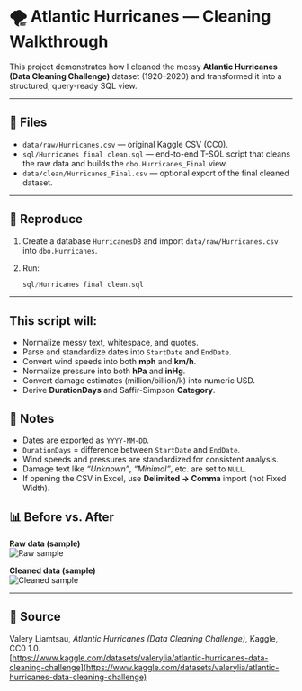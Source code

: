# 🌪️ Atlantic Hurricanes — Cleaning Walkthrough

This project demonstrates how I cleaned the messy **Atlantic Hurricanes (Data Cleaning Challenge)** dataset (1920–2020) and transformed it into a structured, query-ready SQL view.

---

## 📂 Files
- `data/raw/Hurricanes.csv` — original Kaggle CSV (CC0).
- `sql/Hurricanes final clean.sql` — end-to-end T-SQL script that cleans the raw data and builds the `dbo.Hurricanes_Final` view.
- `data/clean/Hurricanes_Final.csv` — optional export of the final cleaned dataset.

---

## 🔄 Reproduce

1. Create a database `HurricanesDB` and import `data/raw/Hurricanes.csv` into `dbo.Hurricanes`.

2. Run:
   ```sql
   sql/Hurricanes final clean.sql

---
##  This script will:

- Normalize messy text, whitespace, and quotes.  
- Parse and standardize dates into `StartDate` and `EndDate`.  
- Convert wind speeds into both **mph** and **km/h**.  
- Normalize pressure into both **hPa** and **inHg**.  
- Convert damage estimates (million/billion/k) into numeric USD.  
- Derive **DurationDays** and Saffir-Simpson **Category**.  

## 📝 Notes
- Dates are exported as `YYYY-MM-DD`.  
- `DurationDays` = difference between `StartDate` and `EndDate`.  
- Wind speeds and pressures are standardized for consistent analysis.  
- Damage text like *“Unknown”*, *“Minimal”*, etc. are set to `NULL`.  
- If opening the CSV in Excel, use **Delimited → Comma** import (not Fixed Width).  
## 📊 Before vs. After

**Raw data (sample)**  
![Raw sample](images/Raw%20sample.png)

**Cleaned data (sample)**  
![Cleaned sample](images/Cleaned%20sample.png)

---

## 📖 Source
Valery Liamtsau, *Atlantic Hurricanes (Data Cleaning Challenge)*, Kaggle, CC0 1.0.  
[https://www.kaggle.com/datasets/valerylia/atlantic-hurricanes-data-cleaning-challenge](https://www.kaggle.com/datasets/valerylia/atlantic-hurricanes-data-cleaning-challenge)
